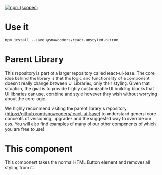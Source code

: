 [![npm (scoped)](https://img.shields.io/npm/v/@snowcoders/react-unstyled-button.svg)]()

# Use it
`npm install --save @snowcoders/react-unstyled-button`

# Parent Library
This repository is part of a larger repository called react-ui-base. The core idea behind the library is that the logic and functionality of a component doesn't really change between UI Libraries, only their styling. Given that situation, the goal is to provide highly customizable UI building blocks that UI libraries can use, combine and style however they wish without worrying about the core logic.

We highly recommend visiting the parent library's repository (https://github.com/snowcoders/react-ui-base) to understand general core concepts of versioning, upgrades and the suggested way to override our css. You will also find examples of many of our other components of which you are free to use! 

# This component
This component takes the normal HTML Button element and removes all styling from it.